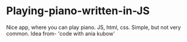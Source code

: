 # Playing-piano-written-in-JS

Nice app, where you can play piano. JS, html, css.
Simple, but not very common.
Idea from- 'code with ania kubow'
